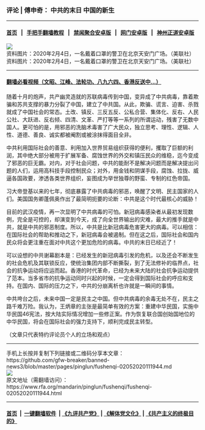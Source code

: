 ### 评论 | 傅申奇： 中共的末日  中国的新生
------------------------

#### [首页](https://github.com/gfw-breaker/banned-news3/blob/master/README.md) &nbsp;&nbsp;|&nbsp;&nbsp; [手把手翻墙教程](https://github.com/gfw-breaker/guides/wiki) &nbsp;&nbsp;|&nbsp;&nbsp; [禁闻聚合安卓版](https://github.com/gfw-breaker/bn-android) &nbsp;&nbsp;|&nbsp;&nbsp; [网门安卓版](https://github.com/oGate2/oGate) &nbsp;&nbsp;|&nbsp;&nbsp; [神州正道安卓版](https://github.com/SzzdOgate/update) 



<div id="headerimg">
 <img alt="资料图片：2020年2月4日，一名戴着口罩的警卫在北京天安门广场。（美联社）" src="https://www.rfa.org/mandarin/pinglun/fushenqi/fushenqi-02052020111944.html/AP_20035220059913.jpg/@@images/844974c1-2dba-4442-8391-9c69eb42f303.jpeg" title="资料图片：2020年2月4日，一名戴着口罩的警卫在北京天安门广场。（美联社）"/>
 <div id="headerimgcontents">
  <div id="headerimgcaption">
   <span>
    资料图片：2020年2月4日，一名戴着口罩的警卫在北京天安门广场。（美联社）
   </span>
   <!-- zoomattribute -->
  </div>
  <!-- headerimgcaption -->
 </div>
 <!-- headerimagecontents -->
</div>

<hr/>


#### [翻墙必看视频（文昭、江峰、法轮功、八九六四、香港反送中...）](http://167.172.214.107/home.html)

<div id="storytext">
 <div>
  <div class="slot_header">
  </div>
 </div>
 <p>
  随着十月的炮声，共产幽灵造就的苏联病毒传到中国，变异成了中共病毒，靠着欺骗和苏共支撑的暴力分裂了中国，建立了中共国。从此，欺骗、谎言、迫害、杀戮就成了中国社会的常态。土改、镇反、三反五反、公私合营、集体化、反右、人民公社、大跃进、反右倾、四清、文革、严打等等一系列的所谓运动，残害了无数中国人。更可怕的是，用邪恶的洗脑术毒害了广大民众，独立思考、理性、逻辑、人性、道德、善良、诚实都被阉割或被涂抹得面目全非。
 </p>
 <p>
  中共利用国际社会的善意、利用加入世界贸易组织获得的便利，攫取了巨额的利润，其中绝大部分被用于扩展军备、腐蚀世界的外交和镇压民众的维稳，迄今变成了邪恶的巨无霸。对内，对于社会问题，中共的能耐不是解决问题而是解决提出问题的人们，运用高科技手段控制民众；对外，用金钱和阴谋手段，腐蚀、拉拢、威逼各国政要，渗透各类世界组织，妄图成为举世独尊的野蛮、专制的红色帝国。
 </p>
 <p>
  习大帝登基以来的七年，彻底暴露了中共病毒的邪恶，唤醒了文明、民主国家的人们。美国国务卿蓬佩奥作出了最简明扼要的论断：中共是这个时代最核心的威胁！
 </p>
 <p>
  目前的武汉疫情，再一次显明了中共病毒的可怕。新冠病毒感染者从最初发现数例，完全是可控的，却演变到今天，成了向全世界输出的灾难，最大的推手就是中共，就是中共的邪恶制度。所以，中共是比新冠病毒危害更大的病毒。可以相信：在国际社会的帮助和推动之下，新冠病毒会被遏制。但在这之后，国际社会和国内民众将会更注重在面对中共这个更加危险的病毒。中共的末日已经近了！
 </p>
 <p>
  可以设想的中共谢幕剧本是：已经发生的新冠病毒引发的危机，以及还会不断发生的社会危机及其联锁反应，使统治集团内部不断撕裂，到了无法修补的临界点，社会的抗争运动将应运而起。香港的时代革命，已经为未来大陆的社会抗争运动提供了范本。当多省市的抗争运动同时兴起的时候，一定会得到国际社会的呼应和支持。在国内、国际的压力之下，中共的分崩离析也许就是一瞬间的事情。
 </p>
 <p>
  中共垮台之后，未来中国一定是民主之中国。但中共病毒的余毒无处不在，民主之路千难万险。我认为，王炳章的主张是最简单有效的方案：重建中华民国，实施中华民国46宪法，按大陆实际情况增加一些修正案。作为恢复联合国创始国地位的中华民国，将会在国际社会的强力支持下，顺利完成民主转型。
 </p>
 <p>
 </p>
 <p>
 </p>
 <p>
  （文章只代表特约评论员个人的立场和观点）
 </p>
</div>

<hr/>
手机上长按并复制下列链接或二维码分享本文章：<br/>
https://github.com/gfw-breaker/banned-news3/blob/master/pages/pinglun/fushenqi-02052020111944.md <br/>
<a href='https://github.com/gfw-breaker/banned-news3/blob/master/pages/pinglun/fushenqi-02052020111944.md'><img src='https://github.com/gfw-breaker/banned-news3/blob/master/pages/pinglun/fushenqi-02052020111944.md.png'/></a> <br/>
原文地址（需翻墙访问）：https://www.rfa.org/mandarin/pinglun/fushenqi/fushenqi-02052020111944.html


------------------------
#### [首页](https://github.com/gfw-breaker/banned-news3/blob/master/README.md) &nbsp;|&nbsp; [一键翻墙软件](https://github.com/gfw-breaker/nogfw/blob/master/README.md) &nbsp;| [《九评共产党》](https://github.com/gfw-breaker/9ping.md/blob/master/README.md#九评之一评共产党是什么) | [《解体党文化》](https://github.com/gfw-breaker/jtdwh.md/blob/master/README.md) | [《共产主义的终极目的》](https://github.com/gfw-breaker/gczydzjmd.md/blob/master/README.md)


<img src='http://gfw-breaker.win/banned-news3/pages/pinglun/fushenqi-02052020111944.md' width='0px' height='0px'/>